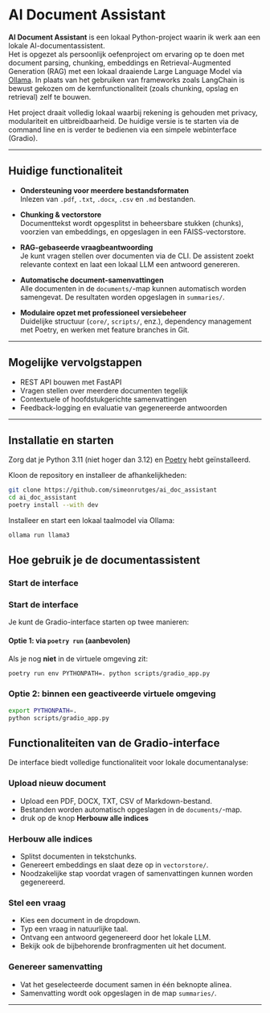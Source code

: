 # AI Document Assistant

**AI Document Assistant** is een lokaal Python-project waarin ik werk aan een lokale AI-documentassistent.  
Het is opgezet als persoonlijk oefenproject om ervaring op te doen met document parsing, chunking, embeddings en Retrieval-Augmented Generation (RAG) met een lokaal draaiende Large Language Model via [Ollama](https://ollama.com). In plaats van het gebruiken van frameworks zoals LangChain is bewust gekozen om de kernfunctionaliteit (zoals chunking, opslag en retrieval) zelf te bouwen.

Het project draait volledig lokaal waarbij rekening is gehouden met privacy, modulariteit en uitbreidbaarheid. De huidige versie is te starten via de command line en is verder te bedienen via een simpele webinterface (Gradio).

---

## Huidige functionaliteit

- **Ondersteuning voor meerdere bestandsformaten**  
  Inlezen van `.pdf`, `.txt`, `.docx`, `.csv` en `.md` bestanden.

- **Chunking & vectorstore**  
  Documenttekst wordt opgesplitst in beheersbare stukken (chunks), voorzien van embeddings, en opgeslagen in een FAISS-vectorstore.

- **RAG-gebaseerde vraagbeantwoording**  
  Je kunt vragen stellen over documenten via de CLI. De assistent zoekt relevante context en laat een lokaal LLM een antwoord genereren.

- **Automatische document-samenvattingen**  
  Alle documenten in de `documents/`-map kunnen automatisch worden samengevat. De resultaten worden opgeslagen in `summaries/`.

- **Modulaire opzet met professioneel versiebeheer**  
  Duidelijke structuur (`core/`, `scripts/`, enz.), dependency management met Poetry, en werken met feature branches in Git.

---

## Mogelijke vervolgstappen

- REST API bouwen met FastAPI   
- Vragen stellen over meerdere documenten tegelijk  
- Contextuele of hoofdstukgerichte samenvattingen  
- Feedback-logging en evaluatie van gegenereerde antwoorden

---

## Installatie en starten

Zorg dat je Python 3.11 (niet hoger dan 3.12) en [Poetry](https://python-poetry.org/docs/#installation) hebt geïnstalleerd.

Kloon de repository en installeer de afhankelijkheden:

```bash
git clone https://github.com/simeonrutges/ai_doc_assistant
cd ai_doc_assistant
poetry install --with dev
```
Installeer en start een lokaal taalmodel via Ollama:

```bash
ollama run llama3
```



## Hoe gebruik je de documentassistent

### Start de interface

### Start de interface

Je kunt de Gradio-interface starten op twee manieren:

#### Optie 1: via `poetry run` (aanbevolen)

Als je nog **niet** in de virtuele omgeving zit:

```bash
poetry run env PYTHONPATH=. python scripts/gradio_app.py 
```
### Optie 2: binnen een geactiveerde virtuele omgeving
```bash
export PYTHONPATH=.
python scripts/gradio_app.py
```
## Functionaliteiten van de Gradio-interface

De interface biedt volledige functionaliteit voor lokale documentanalyse:

### Upload nieuw document
- Upload een PDF, DOCX, TXT, CSV of Markdown-bestand.
- Bestanden worden automatisch opgeslagen in de `documents/`-map.
- druk op de knop **Herbouw alle indices** 


### Herbouw alle indices
- Splitst documenten in tekstchunks.
- Genereert embeddings en slaat deze op in `vectorstore/`.
- Noodzakelijke stap voordat vragen of samenvattingen kunnen worden gegenereerd.

### Stel een vraag
- Kies een document in de dropdown.
- Typ een vraag in natuurlijke taal.
- Ontvang een antwoord gegenereerd door het lokale LLM.
- Bekijk ook de bijbehorende bronfragmenten uit het document.

### Genereer samenvatting
- Vat het geselecteerde document samen in één beknopte alinea.
- Samenvatting wordt ook opgeslagen in de map `summaries/`.

---
